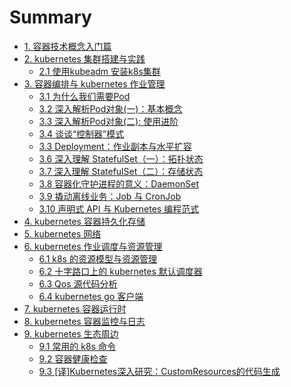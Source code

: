 # Summary

* [1. 容器技术概念入门篇]()
* [2. kubernetes 集群搭建与实践]()
  * [2.1 使用kubeadm 安装k8s集群](chapter2/kubeadm.md)
* [3. 容器编排与 kubernetes 作业管理]()
  * [3.1 为什么我们需要Pod](chapter3/why-pod.md)
  * [3.2 深入解析Pod对象(一)：基本概念](chapter3/pod-concept1.md)
  * [3.3 深入解析Pod对象(二): 使用进阶](chapter3/pod-concept2.md)
  * [3.4 谈谈“控制器”模式](chapter3/controller-mode.md)
  * [3.3 Deployment：作业副本与水平扩容](chapter3/deployment.md)
  * [3.6 深入理解 StatefulSet（一）：拓扑状态](chapter3/statefulset-1.md)
  * [3.7 深入理解 StatefulSet（二）：存储状态](chapter3/statefulset-2.md)
  * [3.8 容器化守护进程的意义：DaemonSet](chapter3/daemonset.md)
  * [3.9 撬动离线业务：Job 与 CronJob](chapter3/job.md)
  * [3.10 声明式 API 与 Kubernetes 编程范式](chapter3/declarative-api.md)
* [4. kubernetes 容器持久化存储]()
* [5. kubernetes 网络]()
* [6. kubernetes 作业调度与资源管理]()
  * [6.1 k8s 的资源模型与资源管理](chapter6/resource-model.md)
  * [6.2 十字路口上的 kubernetes 默认调度器](chapter6/default-scheduler.md)
  * [6.3 Qos 源代码分析](chapter6/qos-sc.md)
  * [6.4 kubernetes go 客户端](chapter6/client-go.md)
* [7. kubernetes 容器运行时]()
* [8. kubernetes 容器监控与日志]()
* [9. kubernetes 生态周边]()
  * [9.1 常用的 k8s 命令](chapter9/commands.md)
  * [9.2 容器健康检查](chapter9/health-check.md)
  * [9.3 [译]Kubernetes深入研究：CustomResources的代码生成](chapter9/code-generation-for-customresources.md)

